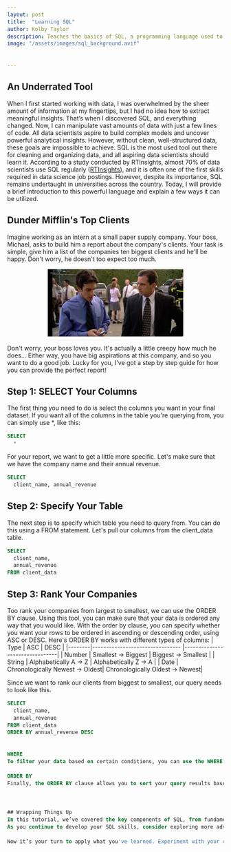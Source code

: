 ```yaml
---
layout: post
title:  "Learning SQL"
author: Kolby Taylor
description: Teaches the basics of SQL, a programming language used to gather and organize data.   
image: "/assets/images/sql_background.avif"


---
```


## An Underrated Tool
When I first started working with data, I was overwhelmed by the sheer amount of information at my fingertips, but I had no idea how to extract meaningful insights. That’s when I discovered SQL, and everything changed. Now, I can manipulate vast amounts of data with just a few lines of code.
All data scientists aspire to build complex models and uncover powerful analytical insights. However, without clean, well-structured data, these goals are impossible to achieve. SQL is the most used tool out there for cleaning and organizing data, and all aspiring data scientists should learn it.
According to a study conducted by RTInsights, almost 70% of data scientists use SQL regularly ([RTInsights](https://www.rtinsights.com/almost-70-of-data-scientists-use-sql-regularly/)), and it is often one of the first skills required in data science job postings. However, despite its importance, SQL remains undertaught in universities across the country. Today, I will provide a brief introduction to this powerful language and explain a few ways it can be utilized.
 
 
## Dunder Mifflin's Top Clients
Imagine working as an intern at a small paper supply company. Your boss, Michael, asks to build him a report about the company's clients. Your task is simple, give him a list of the companies ten biggest clients and he'll be happy. Don't worry, he doesn't too expect too much.


<div style="text-align: center;">
  <img src="/assets/images/michael_and_ryan.jpeg" alt="You and Your Boss" />
</div>

Don't worry, your boss loves you. It's actually a little creepy how much he does... Either way, you have big aspirations at this company, and so you want to do a good job. Lucky for you, I've got a step by step guide for how you can provide the perfect report!

## Step 1: SELECT Your Columns
The first thing you need to do is select the columns you want in your final dataset. If you want all of the columns in the table you're querying from, you can simply use *, like this:

``` sql
SELECT
  *
```

For your report, we want to get a little more specific. Let's make sure that we have the company name and their annual revenue.
``` sql
SELECT
  client_name, annual_revenue
```

## Step 2: Specify Your Table
The next step is to specify which table you need to query from. You can do this using a FROM statement. Let's pull our columns from the client_data table.

``` sql
SELECT
  client_name,
  annual_revenue
FROM client_data
```
## Step 3: Rank Your Companies
Too rank your companies from largest to smallest, we can use the ORDER BY clause. Using this tool, you can make sure that your data is ordered any way that you would like. With the order by clause, you can specify whether you want your rows to be ordered in ascending or descending order, using ASC or DESC. Here's ORDER BY works with different types of columns:
| Type   | ASC                             | DESC                           |
|--------|-------------------------------- |--------------------------------|
| Number | Smallest -> Biggest             | Biggest -> Smallest            |
| String | Alphabetically A -> Z           | Alphabetically Z -> A          |
| Date   | Chronologically Newest -> Oldest| Chronologically Oldest -> Newest|

Since we want to rank our clients from biggest to smallest, our query needs to look like this.

``` sql
SELECT
  client_name,
  annual_revenue
FROM client_data
ORDER BY annual_revenue DESC


WHERE
To filter your data based on certain conditions, you can use the WHERE clause. This is especially useful when you only want to see specific entries that meet certain criteria. In our example query, we only wanted to see our bigger clients, which is why we made sure we only kept rows with at least $1 Million in revenue and 10 employees. This helps you focus on specific groups of data, making it easier to analyze information that meets your requirements. To use more than one filter, you can simply use AND or OR.

ORDER BY
Finally, the ORDER BY clause allows you to sort your query results based on one or more columns. For example, if you want to see a list of employees sorted by their salary in descending order, this clause would help you achieve that. Sorting your results can be incredibly useful for identifying trends. In our example, we sorted by annual revenue from highest to lowest. The type of sorting that will occur depends on the data type of the column. If it is categorical, it will sort it alphabetically. Numbers are sorted from lowest to highest. Dates are ordered from oldest to newest. If you want to reverse the sorting order, you can use DESC.



## Wrapping Things Up
In this tutorial, we’ve covered the key components of SQL, from fundamental queries to practical applications in reporting and data cleaning. With a solid grasp of these concepts, you can effectively analyze data, generate insightful reports, and ensure data quality.
As you continue to develop your SQL skills, consider exploring more advanced topics such as window functions and CTEs! These areas can enhance your data manipulation capabilities and make you more proficient in handling complex datasets.

Now it’s your turn to apply what you've learned. Experiment with your own queries and datasets to deepen your understanding! The more you practice, the more confident you'll become in your SQL abilities.
